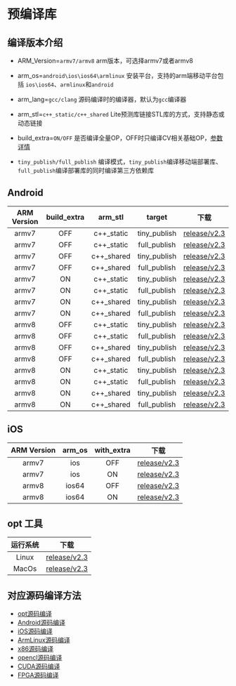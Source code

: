 
# 预编译库

## 编译版本介绍

- ARM_Version=`armv7/armv8`                        arm版本，可选择armv7或者armv8

- arm_os=`android\ios\ios64\armlinux`   安装平台，支持的arm端移动平台包括 `ios\ios64`、`armlinux`和`android`

- arm_lang=`gcc/clang`                                  源码编译时的编译器，默认为`gcc`编译器

- arm_stl=`c++_static/c++_shared`             Lite预测库链接STL库的方式，支持静态或动态链接

- build_extra=`ON/OFF`                                     是否编译全量OP，OFF时只编译CV相关基础OP，[参数详情](library)

-  `tiny_publish/full_publish`                   编译模式，`tiny_publish`编译移动端部署库、`full_publish`编译部署库的同时编译第三方依赖库


## Android

|ARM Version|build_extra|arm_stl|target|下载|
|:-------:|:-----:|:-----:|:-----:|:-------:|
|armv7|OFF|c++_static|tiny_publish|[release/v2.3](https://github.com/PaddlePaddle/Paddle-Lite/releases/download/v2.3.0/inference_lite_lib.android.armv7.gcc.c++_static.tiny_publish.tar.gz)|
|armv7|OFF|c++_static|full_publish|[release/v2.3](https://github.com/PaddlePaddle/Paddle-Lite/releases/download/v2.3.0/inference_lite_lib.android.armv7.gcc.c++_static.full_publish.tar.gz)|
|armv7|OFF|c++_shared|tiny_publish|[release/v2.3](https://github.com/PaddlePaddle/Paddle-Lite/releases/download/v2.3.0/inference_lite_lib.android.armv7.gcc.c++_shared.tiny_publish.tar.gz)|
|armv7|OFF|c++_shared|full_publish|[release/v2.3](https://github.com/PaddlePaddle/Paddle-Lite/releases/download/v2.3.0/inference_lite_lib.android.armv7.gcc.c++_shared.full_publish.tar.gz)|
|armv7|ON|c++_static|tiny_publish|[release/v2.3](https://github.com/PaddlePaddle/Paddle-Lite/releases/download/v2.3.0/inference_lite_lib.android.armv7.gcc.c++_static.with_extra.tiny_publish.tar.gz)|
|armv7|ON|c++_static|full_publish|[release/v2.3](https://github.com/PaddlePaddle/Paddle-Lite/releases/download/v2.3.0/inference_lite_lib.android.armv7.gcc.c++_static.with_extra.full_publish.tar.gz)|
|armv7|ON|c++_shared|tiny_publish|[release/v2.3](https://github.com/PaddlePaddle/Paddle-Lite/releases/download/v2.3.0/inference_lite_lib.android.armv7.gcc.c++_shared.with_extra.tiny_publish.tar.gz)|
|armv7|ON|c++_shared|full_publish|[release/v2.3](https://github.com/PaddlePaddle/Paddle-Lite/releases/download/v2.3.0/inference_lite_lib.android.armv7.gcc.c++_shared.with_extra.full_publish.tar.gz)|
|armv8|OFF|c++_static|tiny_publish|[release/v2.3](https://github.com/PaddlePaddle/Paddle-Lite/releases/download/v2.3.0/inference_lite_lib.android.armv8.gcc.c++_static.tiny_publish.tar.gz)|
|armv8|OFF|c++_static|full_publish|[release/v2.3](https://github.com/PaddlePaddle/Paddle-Lite/releases/download/v2.3.0/inference_lite_lib.android.armv8.gcc.c++_static.full_publish.tar.gz)|
|armv8|OFF|c++_shared|tiny_publish|[release/v2.3](https://github.com/PaddlePaddle/Paddle-Lite/releases/download/v2.3.0/inference_lite_lib.android.armv8.gcc.c++_shared.tiny_publish.tar.gz)|
|armv8|OFF|c++_shared|full_publish|[release/v2.3](https://github.com/PaddlePaddle/Paddle-Lite/releases/download/v2.3.0/inference_lite_lib.android.armv8.gcc.c++_shared.full_publish.tar.gz)|
|armv8|ON|c++_static|tiny_publish|[release/v2.3](https://github.com/PaddlePaddle/Paddle-Lite/releases/download/v2.3.0/inference_lite_lib.android.armv8.gcc.c++_static.with_extra.tiny_publish.tar.gz)|
|armv8|ON|c++_static|full_publish|[release/v2.3](https://github.com/PaddlePaddle/Paddle-Lite/releases/download/v2.3.0/inference_lite_lib.android.armv8.gcc.c++_static.with_extra.full_publish.tar.gz)|
|armv8|ON|c++_shared|tiny_publish|[release/v2.3](https://github.com/PaddlePaddle/Paddle-Lite/releases/download/v2.3.0/inference_lite_lib.android.armv8.gcc.c++_shared.with_extra.tiny_publish.tar.gz)|
|armv8|ON|c++_shared|full_publish|[release/v2.3](https://github.com/PaddlePaddle/Paddle-Lite/releases/download/v2.3.0/inference_lite_lib.android.armv8.gcc.c++_shared.with_extra.full_publish.tar.gz)|


## iOS

|ARM Version|arm_os|with_extra|下载|
|:-------:|:-----:|:-----:|:-----:|
|armv7|ios|OFF|[release/v2.3](https://github.com/PaddlePaddle/Paddle-Lite/releases/download/v2.3.0/inference_lite_lib.ios.armv7.tar.gz)|
|armv7|ios|ON|[release/v2.3](https://github.com/PaddlePaddle/Paddle-Lite/releases/download/v2.3.0/inference_lite_lib.ios.armv7.with_extra.tar.gz)|
|armv8|ios64|OFF|[release/v2.3](https://github.com/PaddlePaddle/Paddle-Lite/releases/download/v2.3.0/inference_lite_lib.ios64.armv8.tar.gz)|
|armv8|ios64|ON|[release/v2.3](https://github.com/PaddlePaddle/Paddle-Lite/releases/download/v2.3.0/inference_lite_lib.ios64.armv8.with_extra.tar.gz)|


## opt 工具

| 运行系统 |      下载       |
| :---------: |  :--------------: |
|    Linux    |  [release/v2.3](https://github.com/PaddlePaddle/Paddle-Lite/releases/download/v2.3.0/opt) |
|    MacOs   |  [release/v2.3](https://github.com/PaddlePaddle/Paddle-Lite/releases/download/v2.3.0/opt_mac) |



## 对应源码编译方法

- [opt源码编译](../user_guides/model_optimize_tool.html#opt)
- [Android源码编译](./source_compile.html#paddlelite)
- [iOS源码编译](./source_compile.html#paddlelite)
- [ArmLinux源码编译](./source_compile.html#paddlelite)
- [x86源码编译](../demo_guides/x86)
- [opencl源码编译](../demo_guides/opencl)
- [CUDA源码编译](../demo_guides/cuda)
- [FPGA源码编译](../demo_guides/fpga)
